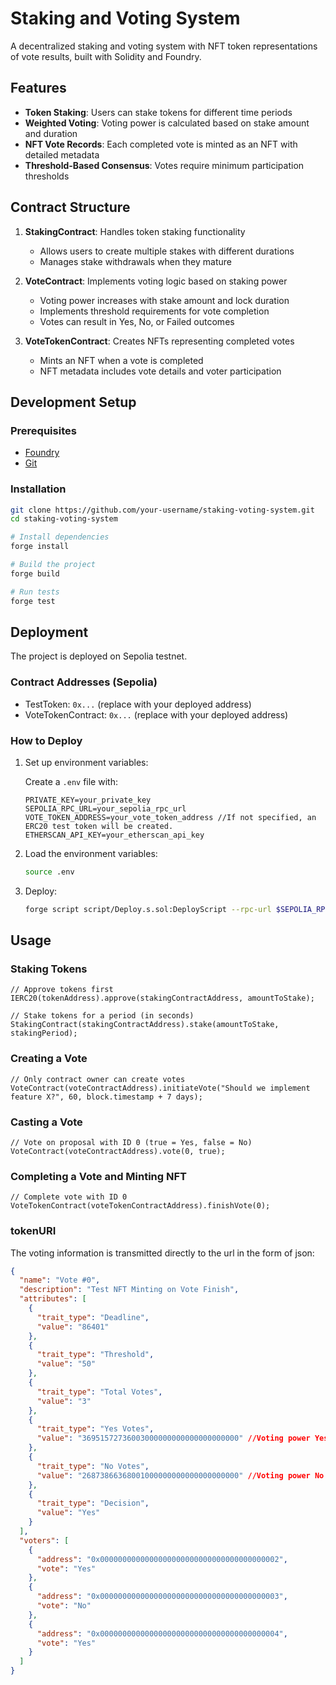 # Staking and Voting System

A decentralized staking and voting system with NFT token representations of vote results, built with Solidity and Foundry.

## Features

- **Token Staking**: Users can stake tokens for different time periods
- **Weighted Voting**: Voting power is calculated based on stake amount and duration
- **NFT Vote Records**: Each completed vote is minted as an NFT with detailed metadata
- **Threshold-Based Consensus**: Votes require minimum participation thresholds

## Contract Structure

1. **StakingContract**: Handles token staking functionality

   - Allows users to create multiple stakes with different durations
   - Manages stake withdrawals when they mature

2. **VoteContract**: Implements voting logic based on staking power

   - Voting power increases with stake amount and lock duration
   - Implements threshold requirements for vote completion
   - Votes can result in Yes, No, or Failed outcomes

3. **VoteTokenContract**: Creates NFTs representing completed votes
   - Mints an NFT when a vote is completed
   - NFT metadata includes vote details and voter participation

## Development Setup

### Prerequisites

- [Foundry](https://book.getfoundry.sh/getting-started/installation)
- [Git](https://git-scm.com/downloads)

### Installation

```bash
git clone https://github.com/your-username/staking-voting-system.git
cd staking-voting-system

# Install dependencies
forge install

# Build the project
forge build

# Run tests
forge test
```

## Deployment

The project is deployed on Sepolia testnet.

### Contract Addresses (Sepolia)

- TestToken: `0x...` (replace with your deployed address)
- VoteTokenContract: `0x...` (replace with your deployed address)

### How to Deploy

1. Set up environment variables:

   Create a `.env` file with:

   ```
   PRIVATE_KEY=your_private_key
   SEPOLIA_RPC_URL=your_sepolia_rpc_url
   VOTE_TOKEN_ADDRESS=your_vote_token_address //If not specified, an ERC20 test token will be created.
   ETHERSCAN_API_KEY=your_etherscan_api_key
   ```

2. Load the environment variables:

   ```bash
   source .env
   ```

3. Deploy:
   ```bash
   forge script script/Deploy.s.sol:DeployScript --rpc-url $SEPOLIA_RPC_URL --broadcast --verify
   ```

## Usage

### Staking Tokens

```solidity
// Approve tokens first
IERC20(tokenAddress).approve(stakingContractAddress, amountToStake);

// Stake tokens for a period (in seconds)
StakingContract(stakingContractAddress).stake(amountToStake, stakingPeriod);
```

### Creating a Vote

```solidity
// Only contract owner can create votes
VoteContract(voteContractAddress).initiateVote("Should we implement feature X?", 60, block.timestamp + 7 days);
```

### Casting a Vote

```solidity
// Vote on proposal with ID 0 (true = Yes, false = No)
VoteContract(voteContractAddress).vote(0, true);
```

### Completing a Vote and Minting NFT

```solidity
// Complete vote with ID 0
VoteTokenContract(voteTokenContractAddress).finishVote(0);
```

### tokenURI

The voting information is transmitted directly to the url in the form of json:

```json
{
  "name": "Vote #0",
  "description": "Test NFT Minting on Vote Finish",
  "attributes": [
    {
      "trait_type": "Deadline",
      "value": "86401"
    },
    {
      "trait_type": "Threshold",
      "value": "50"
    },
    {
      "trait_type": "Total Votes",
      "value": "3"
    },
    {
      "trait_type": "Yes Votes",
      "value": "36951572736003000000000000000000000" //Voting power Yes
    },
    {
      "trait_type": "No Votes",
      "value": "26873866368001000000000000000000000" //Voting power No
    },
    {
      "trait_type": "Decision",
      "value": "Yes"
    }
  ],
  "voters": [
    {
      "address": "0x0000000000000000000000000000000000000002",
      "vote": "Yes"
    },
    {
      "address": "0x0000000000000000000000000000000000000003",
      "vote": "No"
    },
    {
      "address": "0x0000000000000000000000000000000000000004",
      "vote": "Yes"
    }
  ]
}
```
